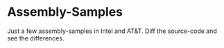 # Assembly-Samples

Just a few assembly-samples in Intel and AT&T.
Diff the source-code and see the differences.
